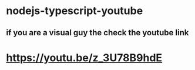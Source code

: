 # nodejs-typescript-youtube


## if you are a visual guy the check the youtube link
# https://youtu.be/z_3U78B9hdE
